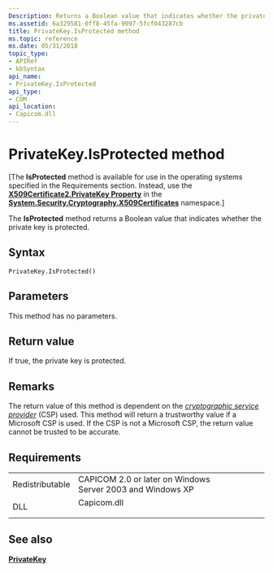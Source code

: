 ```yaml
---
Description: Returns a Boolean value that indicates whether the private key is protected.
ms.assetid: 6a329581-0ff8-45fa-9997-5fcf043287cb
title: PrivateKey.IsProtected method
ms.topic: reference
ms.date: 05/31/2018
topic_type:
- APIRef
- kbSyntax
api_name:
- PrivateKey.IsProtected
api_type:
- COM
api_location:
- Capicom.dll
---
```


# PrivateKey.IsProtected method

\[The **IsProtected** method is available for use in the operating systems specified in the Requirements section. Instead, use the [**X509Certificate2.PrivateKey Property**](/dotnet/api/system.security.cryptography.x509certificates.x509certificate2.privatekey?view=netcore-3.1) in the [**System.Security.Cryptography.X509Certificates**](/dotnet/api/system.security.cryptography.x509certificates.publickey.-ctor?view=netcore-3.1) namespace.\]

The **IsProtected** method returns a Boolean value that indicates whether the private key is protected.

## Syntax


```VB
PrivateKey.IsProtected()
```



## Parameters

This method has no parameters.

## Return value

If true, the private key is protected.

## Remarks

The return value of this method is dependent on the [*cryptographic service provider*](../secgloss/c-gly.md) (CSP) used. This method will return a trustworthy value if a Microsoft CSP is used. If the CSP is not a Microsoft CSP, the return value cannot be trusted to be accurate.

## Requirements



|                            |                                                                                        |
|----------------------------|----------------------------------------------------------------------------------------|
| Redistributable<br/> | CAPICOM 2.0 or later on Windows Server 2003 and Windows XP<br/>                  |
| DLL<br/>             | <dl> <dt>Capicom.dll</dt> </dl> |



## See also

<dl> <dt>

[**PrivateKey**](privatekey.md)
</dt> </dl>

 

 